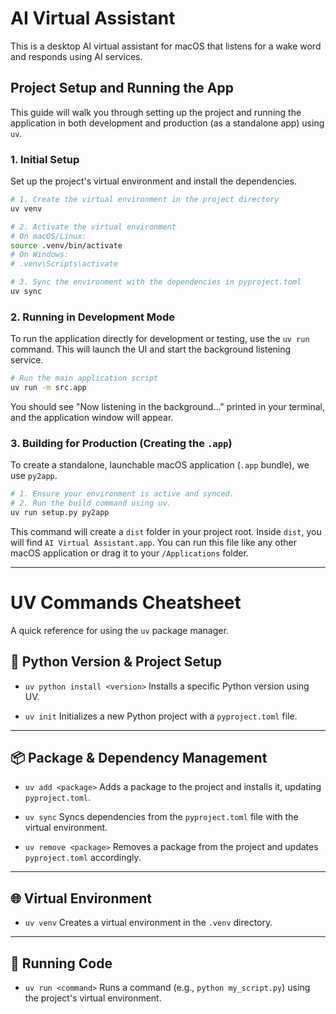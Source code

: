 # AI Virtual Assistant

This is a desktop AI virtual assistant for macOS that listens for a wake word and responds using AI services.

## Project Setup and Running the App

This guide will walk you through setting up the project and running the application in both development and production (as a standalone app) using `uv`.

### 1. Initial Setup

Set up the project's virtual environment and install the dependencies.

```bash
# 1. Create the virtual environment in the project directory
uv venv

# 2. Activate the virtual environment
# On macOS/Linux:
source .venv/bin/activate
# On Windows:
# .venv\Scripts\activate

# 3. Sync the environment with the dependencies in pyproject.toml
uv sync
```

### 2. Running in Development Mode

To run the application directly for development or testing, use the `uv run` command. This will launch the UI and start the background listening service.

```bash
# Run the main application script
uv run -m src.app
```

You should see "Now listening in the background..." printed in your terminal, and the application window will appear.

### 3. Building for Production (Creating the `.app`)

To create a standalone, launchable macOS application (`.app` bundle), we use `py2app`.

```bash
# 1. Ensure your environment is active and synced.
# 2. Run the build command using uv.
uv run setup.py py2app
```

This command will create a `dist` folder in your project root. Inside `dist`, you will find `AI Virtual Assistant.app`. You can run this file like any other macOS application or drag it to your `/Applications` folder.

---

# UV Commands Cheatsheet

A quick reference for using the `uv` package manager.

## 🔧 Python Version & Project Setup

- `uv python install <version>`
  Installs a specific Python version using UV.

- `uv init`
  Initializes a new Python project with a `pyproject.toml` file.

---

## 📦 Package & Dependency Management

- `uv add <package>`
  Adds a package to the project and installs it, updating `pyproject.toml`.

- `uv sync`
  Syncs dependencies from the `pyproject.toml` file with the virtual environment.

- `uv remove <package>`
  Removes a package from the project and updates `pyproject.toml` accordingly.

---

## 🌐 Virtual Environment

- `uv venv`
  Creates a virtual environment in the `.venv` directory.

---

## 🚀 Running Code

- `uv run <command>`
  Runs a command (e.g., `python my_script.py`) using the project's virtual environment.
